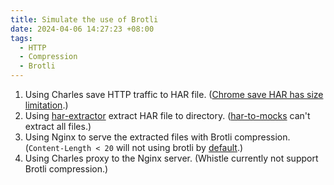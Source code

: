 ```yaml
---
title: Simulate the use of Brotli
date: 2024-04-06 14:27:23 +08:00
tags:
  - HTTP
  - Compression
  - Brotli
---
```


1. Using Charles save HTTP traffic to HAR file. ([Chrome save HAR has size limitation](https://stackoverflow.com/questions/50551751/chrome-har-file-size-limitation).)
2. Using [har-extractor](https://github.com/azu/har-extractor) extract HAR file to directory. ([har-to-mocks](https://github.com/peterknezek/har-to-mocks) can't extract all files.)
3. Using Nginx to serve the extracted files with Brotli compression. (`Content-Length < 20` will not using brotli by [default](https://github.com/google/ngx_brotli?tab=readme-ov-file#brotli_min_length).)
4. Using Charles proxy to the Nginx server. (Whistle currently not support Brotli compression.)
